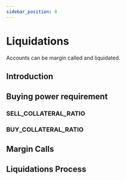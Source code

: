 ```yaml
---
sidebar_position: 8
---
```


# Liquidations
Accounts can be margin called and liquidated.

## Introduction

## Buying power requirement

### SELL_COLLATERAL_RATIO

### BUY_COLLATERAL_RATIO 

## Margin Calls

## Liquidations Process


